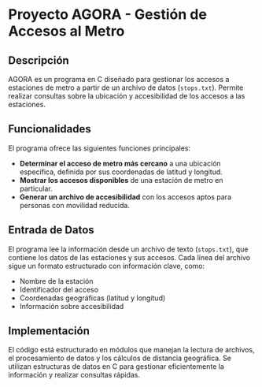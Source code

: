 # Proyecto AGORA - Gestión de Accesos al Metro

## Descripción
AGORA es un programa en C diseñado para gestionar los accesos a estaciones de metro a partir de un archivo de datos (`stops.txt`). Permite realizar consultas sobre la ubicación y accesibilidad de los accesos a las estaciones.

## Funcionalidades
El programa ofrece las siguientes funciones principales:

- **Determinar el acceso de metro más cercano** a una ubicación específica, definida por sus coordenadas de latitud y longitud.
- **Mostrar los accesos disponibles** de una estación de metro en particular.
- **Generar un archivo de accesibilidad** con los accesos aptos para personas con movilidad reducida.

## Entrada de Datos
El programa lee la información desde un archivo de texto (`stops.txt`), que contiene los datos de las estaciones y sus accesos. Cada línea del archivo sigue un formato estructurado con información clave, como:

- Nombre de la estación
- Identificador del acceso
- Coordenadas geográficas (latitud y longitud)
- Información sobre accesibilidad

## Implementación
El código está estructurado en módulos que manejan la lectura de archivos, el procesamiento de datos y los cálculos de distancia geográfica. Se utilizan estructuras de datos en C para gestionar eficientemente la información y realizar consultas rápidas.

